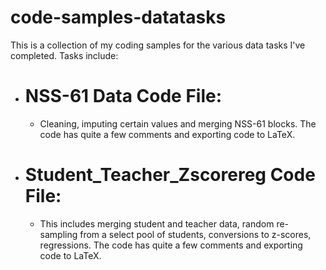 # code-samples-datatasks
 This is a collection of my coding samples for the various data tasks I've completed. Tasks include:
 * # NSS-61 Data Code File:
    * Cleaning, imputing certain values and merging NSS-61 blocks. The code has quite a few comments and exporting code to LaTeX.
 * # Student_Teacher_Zscorereg Code File:
    * This includes merging student and teacher data, random re-sampling from a select pool of students, conversions to z-scores, regressions. The code has quite a few comments and exporting code to LaTeX.
